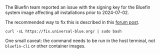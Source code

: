The Bluefin team reported an issue with the signing key for the Bluefin system image affecting all installations prior to 2024-07-02.

The recommended way to fix this is described in this [forum post](https://universal-blue.discourse.group/t/important-announcement-regarding-system-updates-action-needed/2689/1).

```shell
curl -sL https://fix.universal-blue.org/ | sudo bash
```

One small caveat: the command needs to be run in the host terminal, not `bluefin-cli` or other container images.